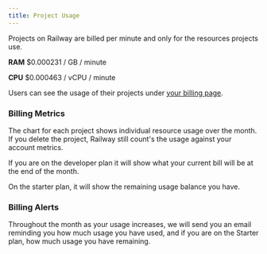 ```yaml
---
title: Project Usage
---
```


<NextImage src="/images/project-usage.png"
alt="Screenshot of Expanded Project Usage Pane"
layout="intrinsic"
width={491} height={286} quality={100} />

Projects on Railway are billed per minute and only for the resources projects use.

**RAM**
$0.000231 / GB / minute

**CPU**
$0.000463 / vCPU / minute

Users can see the usage of their projects under [your billing page](https://railway.app/account/billing).

### Billing Metrics

The chart for each project shows individual resource usage over the month. If you delete the project, Railway still count's the usage against your account metrics.

If you are on the developer plan it will show what your current bill will be at the end of the month. 
 
On the starter plan, it will show the remaining usage balance you have.

### Billing Alerts

Throughout the month as your usage increases, we will send you an email reminding you how much usage you have used, and if you are on the Starter plan, how much usage you have remaining.